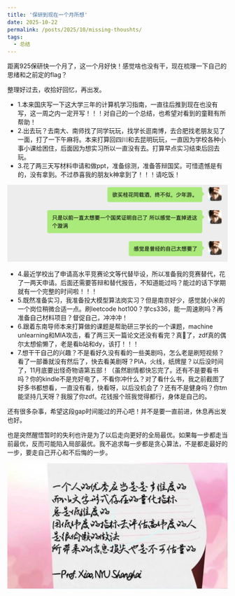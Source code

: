 ```yaml
---
title: '保研到现在一个月所想'
date: 2025-10-22
permalink: /posts/2025/10/missing-thoushts/
tags:
  - 总结
---
```


距离925保研快一个月了，这一个月好快！感觉啥也没有干，现在梳理一下自己的思绪和之前定的flag？

整理好过去，收拾好回忆，再出发。

- 1.本来国庆写一下这大学三年的计算机学习指南，一直往后推到现在也没有写，这一周之内一定开写！！！对自己的一个总结，也希望对看到的童鞋有所帮助！
- 2.出去玩？去南大、南师找了同学玩玩，找学长逛南博，去合肥找老朋友见了一面，打了一下午麻将。本来打算回四川和去昆明玩玩，一直因为学校各种小事小课给困住，后面因为想实习所以一直没有去。打算早点实习结束后回去玩。
- 3.花了两三天写材料申请和做ppt，准备综测，准备答辩国奖。可惜遗憾是有的，没有拿到。不过恭喜我的朋友k神拿到了！！！请吃饭！

<img src="/images/wechatscreen1.png" alt="image-wechatscreen1" style="zoom:50%;" />

- 4.最近学校出了申请高水平竞赛论文等代替毕设，所以准备我的竞赛替代，花了一两天申请。后面还需要答辩和替代报告，不知道能过吗？能过的话下学期就有一个完整的时间啦！！！
- 5.既然准备实习，我准备投大模型算法岗实习？但是南京好少，感觉就小米的一个岗位稍微合适一点。刷leetcode hot100？学cs336，能一周速刷吗？再准备自己材料项目？督促自己，冲冲冲！
- 6.跟着东南导师本来打算做的课题是帮助研三学长的一个课题，machine  unlearning和MIA攻击，看了两三天一篇论文还没有看完？真🧎了，zdf真的偶尔太想偷懒了，老是看b站和dy，该打！！！
- 7.想干干自己的兴趣？不是看好久没有看的一些美剧吗，怎么老是刷短视频？看了一部番就没有然后了，快去看美剧呀？PIA，火线，纸牌屋？以后没时间了，11月底要出怪奇物语第五部！（虽然剧情都快忘完了。还有不是要看书吗？你的kindle不是充好电了，不看你冲什么？对了看什么书，我之前截图了好多书都想看，一直没有看，快看呀，以后没机会了？还有不是健身吗？你tm能坚持几天呀？我服了你zdf。花钱报个班我觉得都行，身体是自己的。

还有很多杂事，希望这段gap时间能过的开心吧！并不是要一直前进，休息再出发也好。

也是突然醒悟暂时的失利也许是为了以后走向更好的全局最优。如果每一步都走当前最优，反而可能陷入局部最优。我不追求每一步都是贪心算法，不是都走最好的一步，要走自己开心和不后悔的一步。

![judge-you](/images/judge-you.jpg)

